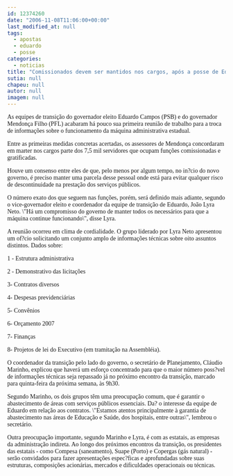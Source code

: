```yaml
---
id: 12374260
date: "2006-11-08T11:06:00+00:00"
last_modified_at: null
tags:
  - apostas
  - eduardo
  - posse
categories:
  - noticias
title: "Comissionados devem ser mantidos nos cargos, após a posse de Eduardo"
sutia: null
chapeu: null
autor: null
imagem: null
---
```

<p><P><FONT face=Verdana>As equipes de transição do governador eleito Eduardo Campos (PSB) e do governador Mendonça Filho (PFL) acabaram há pouco sua primeira reunião de trabalho para a troca de informações sobre o funcionamento da máquina administrativa estadual.</FONT></P></p>
<p><P><FONT face=Verdana>Entre as primeiras medidas concretas acertadas, os assessores de Mendonça concordaram em marter nos cargos parte dos 7,5 mil servidores que ocupam funções comissionadas e gratificadas.</FONT></P></p>
<p><P><FONT face=Verdana>Houve um consenso entre eles de que, pelo menos por algum tempo, no in?cio do novo governo, é preciso manter uma parcela desse pessoal onde está para evitar qualquer risco de descontinuidade na prestação dos serviços públicos.</FONT></P></p>
<p><P><FONT face=Verdana>O número exato dos que seguem nas funções, porém, será definido mais adiante, segundo o vice-governador eleito e coordenador da equipe de transição de Eduardo, João Lyra Neto. \"Há um compromisso do governo de manter todos os necessários para que a máquina continue funcionando\", disse Lyra.</FONT></P></p>
<p><P><FONT face=Verdana>A reunião ocorreu em clima de cordialidade. O grupo liderado por Lyra Neto apresentou um of?cio solicitando um conjunto amplo de informações técnicas sobre oito assuntos distintos. Dados sobre:</FONT></P></p>
<p><P><FONT face=Verdana>1 - Estrutura administrativa</FONT></P></p>
<p><P><FONT face=Verdana>2 - Demonstrativo das licitações</FONT></P></p>
<p><P><FONT face=Verdana>3- Contratos diversos</FONT></P></p>
<p><P><FONT face=Verdana>4- Despesas previdenciárias</FONT></P></p>
<p><P><FONT face=Verdana>5- Convênios</FONT></P></p>
<p><P><FONT face=Verdana>6- Orçamento 2007</FONT></P></p>
<p><P><FONT face=Verdana>7- Finanças</FONT></P></p>
<p><P><FONT face=Verdana>8- Projetos de lei do Executivo (em tramitação na Assembléia).</FONT></P></p>
<p><P><FONT face=Verdana>O coordenador da transição pelo lado do governo, o secretário de Planejamento, Cláudio Marinho, explicou que haverá um esforço concentrado para que o maior número poss?vel de informações técnicas seja repassado já no próximo encontro da transição, marcado para quinta-feira da próxima semana, às 9h30.</FONT></P></p>
<p><P><FONT face=Verdana>Segundo Marinho, os dois grupos têm uma preocupação comum, que é garantir o abastecimento de áreas com serviços públicos essenciais. Da? o interesse da equipe de Eduardo em relação aos contratos. \"Estamos atentos principalmente à garantia de abastecimento nas áreas de Educação e Saúde, dos hospitais, entre outras\", lembrou o secretário.</FONT></P></p>
<p><P><FONT face=Verdana>Outra preocupação importante, segundo Marinho e Lyra, é com as estatais, as empresas da administração indireta. Ao longo dos próximos encontros da transição, os presidentes das estatais - como Compesa (saneamento), Suape (Porto) e Copergas (gás natural) - serão convidados para fazer apresentações espec?ficas e aprofundadas sobre suas estruturas, composições acionárias, mercados e dificuldades operacionais ou técnicas.</FONT></P> </p>
